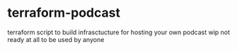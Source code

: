 # terraform-podcast
terraform script to build infrasctucture for hosting your own podcast
wip
not ready at all to be used by anyone